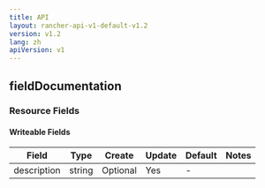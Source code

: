 ```yaml
---
title: API
layout: rancher-api-v1-default-v1.2
version: v1.2
lang: zh
apiVersion: v1
---
```


## fieldDocumentation



### Resource Fields

#### Writeable Fields

Field | Type | Create | Update | Default | Notes
---|---|---|---|---|---
description | string | Optional | Yes | - | 



<br>
